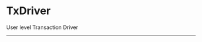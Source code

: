 TxDriver
=============================

User level Transaction Driver

----------------------------


